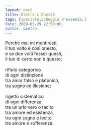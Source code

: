 ```yaml
---
layout: post
title: Dietro L'Onestà
tags: [speciale,scheggia d'essenza,]
date: 2009-05-29 22:50:00
author: pietro
---
```

Perché mai mi mentiresti,<br/>il tuo volto è così onesto,<br/>e se due volti fosser questi,<br/>il tuo di certo non è questo;<br/><br/>rifiuto categorico<br/>di ogni distinzione<br/>tra amor falso e platonico,<br/>tra sogno ed illusione;<br/><br/>rigetto sistematico<br/>di ogni differenza<br/>tra un urlo vero o tacito<br/>tra amore ed esistenza,<br/>tra ogni sogno e lecito,<br/>tra amore e sofferenza.
